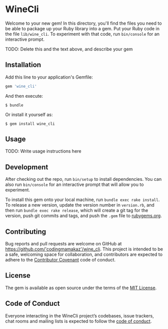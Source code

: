 # WineCli

Welcome to your new gem! In this directory, you'll find the files you need to be able to package up your Ruby library into a gem. Put your Ruby code in the file `lib/wine_cli`. To experiment with that code, run `bin/console` for an interactive prompt.

TODO: Delete this and the text above, and describe your gem

## Installation

Add this line to your application's Gemfile:

```ruby
gem 'wine_cli'
```

And then execute:

    $ bundle

Or install it yourself as:

    $ gem install wine_cli

## Usage

TODO: Write usage instructions here

## Development

After checking out the repo, run `bin/setup` to install dependencies. You can also run `bin/console` for an interactive prompt that will allow you to experiment.

To install this gem onto your local machine, run `bundle exec rake install`. To release a new version, update the version number in `version.rb`, and then run `bundle exec rake release`, which will create a git tag for the version, push git commits and tags, and push the `.gem` file to [rubygems.org](https://rubygems.org).

## Contributing

Bug reports and pull requests are welcome on GitHub at https://github.com/'codingmamakaz'/wine_cli. This project is intended to be a safe, welcoming space for collaboration, and contributors are expected to adhere to the [Contributor Covenant](http://contributor-covenant.org) code of conduct.

## License

The gem is available as open source under the terms of the [MIT License](https://opensource.org/licenses/MIT).

## Code of Conduct

Everyone interacting in the WineCli project’s codebases, issue trackers, chat rooms and mailing lists is expected to follow the [code of conduct](https://github.com/'codingmamakaz'/wine_cli/blob/master/CODE_OF_CONDUCT.md).
